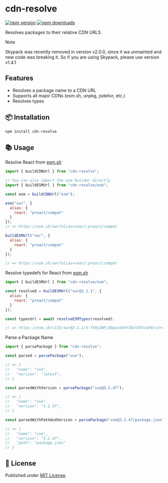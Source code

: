 # cdn-resolve

[![npm version][npm-version-src]][npm-version-href]
[![npm downloads][npm-downloads-src]][npm-downloads-href]

Resolves packages to their relative CDN URLS.

> [!NOTE]
> Skypack was recently removed in version v2.0.0, since it wa unmainted and new code was breaking it.
> So if you are using Skypack, please use version v1.4.1

## Features

- Resolves a package name to a CDN URL
- Supports all major CDNs (esm.sh, unpkg, jsdelivr, etc.)
- Resolves types

## 📦 Installation

```sh
npm install cdn-resolve
```

## 📚 Usage

Resolve React from [esm.sh](https://esm.sh)

```js
import { buildCDNUrl } from "cdn-resolve";

// You can also import the esm builder directly
import { buildESMUrl } from "cdn-resolve/esm";

const esm = buildCDNUrl("esm");

esm("swr", {
  alias: {
    react: "preact/compat"
  }
});
// => https://esm.sh/swr?alias=react:preact/compat

buildESMUrl("swr", {
  alias: {
    react: "preact/compat"
  }
});

// => https://esm.sh/swr?alias=react:preact/compat
```

Resolve typedefs for React from [esm.sh](https://esm.sh)

```js
import { buildESMUrl } from "cdn-resolve/esm";

const resolved = buildESMUrl("swr@2.1.1", {
  alias: {
    react: "preact/compat"
  }
});

const typesUrl = await resolveESMTypes(resolved);

// => https://esm.sh/v135/swr@2.1.1/X-YS9yZWFjdDpwcmVhY3QvY29tcGF0/core/dist/index.d.ts
```

Parse a Package Name

```js
import { parsePackage } from "cdn-resolve";

const parsed = parsePackage("vue");

// => {
//   "name": "vue",
//   "version": "latest",
// }

const parsedWithVersion = parsePackage("vue@3.2.47");

// => {
//   "name": "vue",
//   "version": "3.2.47",
// }

const parsedWithPathAndVersion = parsePackage("vue@3.2.47/package.json");

// => {
//   "name": "vue",
//   "version": "3.2.47",
//   "path": "package.json"
// }
```

## 📄 License

Published under [MIT License](./LICENSE).

<!-- Badges -->

[npm-version-src]: https://img.shields.io/npm/v/cdn-resolve?style=flat&colorA=18181B&colorB=4169E1
[npm-version-href]: https://npmjs.com/package/cdn-resolve
[npm-downloads-src]: https://img.shields.io/npm/dm/cdn-resolve?style=flat&colorA=18181B&colorB=4169E1
[npm-downloads-href]: https://npmjs.com/package/cdn-resolve
